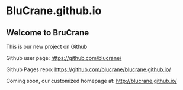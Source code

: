 BluCrane.github.io
==================


## Welcome to BruCrane

This is our new project on Github

Github user page: 
https://github.com/blucrane/

Github Pages repo:
https://github.com/blucrane/blucrane.github.io/

Coming soon, our customized homepage at:
http://blucrane.github.io/
